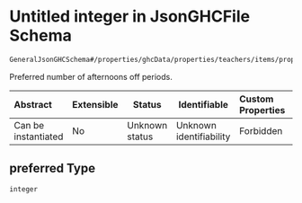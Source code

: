 # Untitled integer in JsonGHCFile Schema

```txt
GeneralJsonGHCSchema#/properties/ghcData/properties/teachers/items/properties/settings/items/properties/freePartTimes/properties/afternoons/properties/preferred
```

Preferred number of afternoons off periods.


| Abstract            | Extensible | Status         | Identifiable            | Custom Properties | Additional Properties | Access Restrictions | Defined In                                                         |
| :------------------ | ---------- | -------------- | ----------------------- | :---------------- | --------------------- | ------------------- | ------------------------------------------------------------------ |
| Can be instantiated | No         | Unknown status | Unknown identifiability | Forbidden         | Allowed               | none                | [ghc.schema.json\*](../out/ghc.schema.json "open original schema") |

## preferred Type

`integer`
